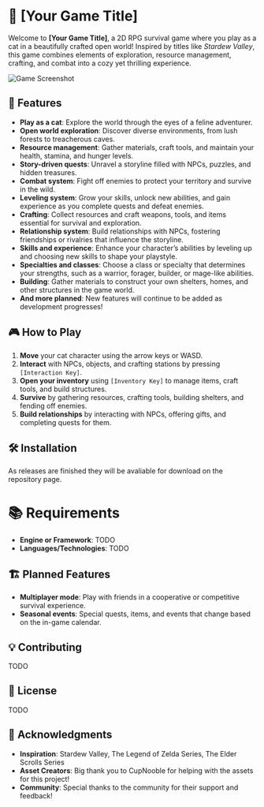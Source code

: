 # 🐾 **[Your Game Title]**

Welcome to **[Your Game Title]**, a 2D RPG survival game where you play as a cat in a beautifully crafted open world! Inspired by titles like *Stardew Valley*, this game combines elements of exploration, resource management, crafting, and combat into a cozy yet thrilling experience.

![Game Screenshot](link-to-screenshot-or-gif)

## 🌟 **Features**
- **Play as a cat**: Explore the world through the eyes of a feline adventurer.
- **Open world exploration**: Discover diverse environments, from lush forests to treacherous caves.
- **Resource management**: Gather materials, craft tools, and maintain your health, stamina, and hunger levels.
- **Story-driven quests**: Unravel a storyline filled with NPCs, puzzles, and hidden treasures.
- **Combat system**: Fight off enemies to protect your territory and survive in the wild.
- **Leveling system**: Grow your skills, unlock new abilities, and gain experience as you complete quests and defeat enemies.
- **Crafting**: Collect resources and craft weapons, tools, and items essential for survival and exploration.
- **Relationship system**: Build relationships with NPCs, fostering friendships or rivalries that influence the storyline.
- **Skills and experience**: Enhance your character’s abilities by leveling up and choosing new skills to shape your playstyle.
- **Specialties and classes**: Choose a class or specialty that determines your strengths, such as a warrior, forager, builder, or mage-like abilities.
- **Building**: Gather materials to construct your own shelters, homes, and other structures in the game world.
- **And more planned**: New features will continue to be added as development progresses!

## 🎮 **How to Play**
1. **Move** your cat character using the arrow keys or WASD.
2. **Interact** with NPCs, objects, and crafting stations by pressing `[Interaction Key]`.
3. **Open your inventory** using `[Inventory Key]` to manage items, craft tools, and build structures.
4. **Survive** by gathering resources, crafting tools, building shelters, and fending off enemies.
5. **Build relationships** by interacting with NPCs, offering gifts, and completing quests for them.

## 🛠️ **Installation**

As releases are finished they will be avaliable for download on the repository page.

# 📚 Requirements

- **Engine or Framework**: TODO
- **Languages/Technologies**: TODO

## 🏗️ Planned Features

- **Multiplayer mode**: Play with friends in a cooperative or competitive survival experience.
- **Seasonal events**: Special quests, items, and events that change based on the in-game calendar.

## 💡 Contributing

TODO

## 📝 License

TODO

## 🙌 Acknowledgments

- **Inspiration**: Stardew Valley, The Legend of Zelda Series, The Elder Scrolls Series
- **Asset Creators**: Big thank you to CupNooble for helping with the assets for this project!
- **Community**: Special thanks to the community for their support and feedback!

